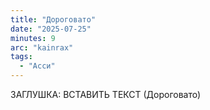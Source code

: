 ```yaml
---
title: "Дороговато"
date: "2025-07-25"
minutes: 9
arc: "kainrax"
tags:
  - "Асси"
---
```


ЗАГЛУШКА: ВСТАВИТЬ ТЕКСТ (Дороговато)
